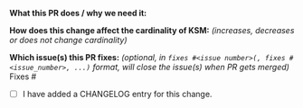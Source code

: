 <!--  Thanks for sending a pull request!  Here are some tips for you:
1. If this is your first time, read our contributor guidelines https://git.k8s.io/community/contributors/guide/pull-requests.md#the-pull-request-submit-process and developer guide https://git.k8s.io/community/contributors/devel/development.md#development-guide
2. If you want *faster* PR reviews, read how: https://git.k8s.io/community/contributors/guide/pull-requests.md#best-practices-for-faster-reviews
3. Follow the instructions for writing a release note: https://git.k8s.io/community/contributors/guide/pull-requests.md#write-release-notes-if-needed
4. If the PR is unfinished, see how to mark it: https://git.k8s.io/community/contributors/guide/pull-requests.md#marking-unfinished-pull-requests
-->

<!-- markdownlint-disable-next-line MD041 -->
**What this PR does / why we need it:**

**How does this change affect the cardinality of KSM:** *(increases, decreases or does not change cardinality)*

**Which issue(s) this PR fixes:** *(optional, in `fixes #<issue number>(, fixes #<issue_number>, ...)` format, will close the issue(s) when PR gets merged)*
Fixes #

<!-- In case of the change being user-facing, an entry should be appended to the latest unreleased section in CHANGELOG.md.
    The expected format is as follows:
    * [ENHANCEMENT/CHANGE/BUGFIX/FEATURE]: <PR TITLE> by @PR_AUTHOR in https://github.com/kubernetes/kube-state-metrics/pull/<PR NUMBER> (avoid using #<PR NUMBER> for inter-VCS compatibility), for instance:
    * [ENHANCEMENT]: Add support for Windows by @k8s-ci-robot in https://github.com/kubernetes/kube-state-metrics/pull/1234
-->
* [ ] I have added a CHANGELOG entry for this change.
